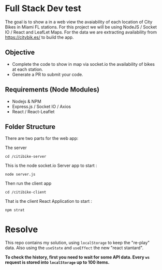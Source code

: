 # Full Stack Dev test

The goal is to show a in a web view the avaiability of each location of City Bikes in Miami FL stations. For this project we will be using NodeJS / Socket IO / React and LeafLet Maps. For the data we are extracting availability from https://citybik.es/ to build the app.

## Objective 

- Complete the code to show in map via socket.io the availability of bikes at each station.
- Generate a PR to submit your code. 

## Requirements (Node Modules)

- Nodejs & NPM
- Express.js / Socket IO / Axios
- React / React-Leaflet

## Folder Structure

There are two parts for the web app:

The server

`cd /citibike-server`

This is the node socket.io Server app to start :

`node server.js`

Then run the client app

`cd /citibike-client`

That is the client React Application to start :

`npm strat`

# Resolve 

This repo contains my solution, using `localStorage` to keep the "re-play" data. Also using the `useState` and `useEffect` the new "react stantard".

**To check the history, first you need to wait for some API data. Every `ws` request is stored into `localStorage` up to 100 items.**

